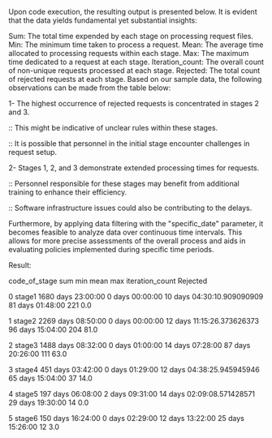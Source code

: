 Upon code execution, the resulting output is presented below. It is evident that the data yields fundamental yet substantial insights:

Sum: The total time expended by each stage on processing request files.
Min: The minimum time taken to process a request.
Mean: The average time allocated to processing requests within each stage.
Max: The maximum time dedicated to a request at each stage.
Iteration_count: The overall count of non-unique requests processed at each stage.
Rejected: The total count of rejected requests at each stage.
Based on our sample data, the following observations can be made from the table below:

1- The highest occurrence of rejected requests is concentrated in stages 2 and 3.

   :: This might be indicative of unclear rules within these stages.
   
   :: It is possible that personnel in the initial stage encounter challenges in request setup.

2- Stages 1, 2, and 3 demonstrate extended processing times for requests.

   :: Personnel responsible for these stages may benefit from additional training to enhance their efficiency.
   
   :: Software infrastructure issues could also be contributing to the delays.
   
Furthermore, by applying data filtering with the "specific_date" parameter, it becomes feasible to analyze data over continuous time intervals. This allows for more precise assessments of the overall process and aids in evaluating policies implemented during specific time periods.

Result:

  code_of_stage                sum             min                       mean              max  iteration_count  Rejected
  
0        stage1 1680 days 23:00:00 0 days 00:00:00 10 days 04:30:10.909090909 81 days 01:48:00              221       0.0

1        stage2 2269 days 08:50:00 0 days 00:00:00 12 days 11:15:26.373626373 96 days 15:04:00              204      81.0

2        stage3 1488 days 08:32:00 0 days 01:00:00           14 days 07:28:00 87 days 20:26:00              111      63.0

3        stage4  451 days 03:42:00 0 days 01:29:00 12 days 04:38:25.945945946 65 days 15:04:00               37      14.0

4        stage5  197 days 06:08:00 2 days 09:31:00 14 days 02:09:08.571428571 29 days 19:30:00               14       0.0

5        stage6  150 days 16:24:00 0 days 02:29:00           12 days 13:22:00 25 days 15:26:00               12       3.0


